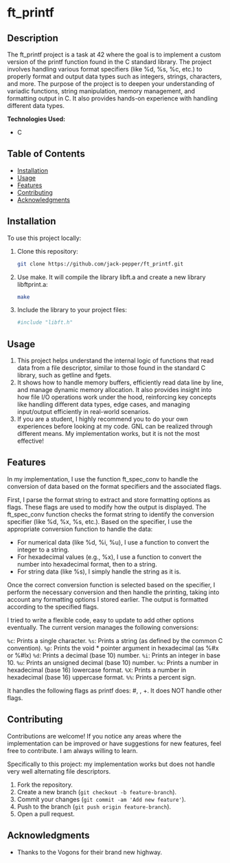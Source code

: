 # ft_printf

## Description

The ft_printf project is a task at 42 where the goal is to implement a custom version of the printf function found in the C standard library. The project involves handling various format specifiers (like %d, %s, %c, etc.) to properly format and output data types such as integers, strings, characters, and more. The purpose of the project is to deepen your understanding of variadic functions, string manipulation, memory management, and formatting output in C. It also provides hands-on experience with handling different data types.

**Technologies Used:**
- C

## Table of Contents
- [Installation](#installation)
- [Usage](#usage)
- [Features](#features)
- [Contributing](#contributing)
- [Acknowledgments](#acknowledgments)

## Installation

To use this project locally:

1. Clone this repository:
   ```bash
   git clone https://github.com/jack-pepper/ft_printf.git
   ```
2. Use make. It will compile the library libft.a and create a new library libftprint.a:
    ```bash
    make
    ```
3. Include the library to your project files:
   ```bash
   #include "libft.h"
   ```

## Usage

1. This project helps understand the internal logic of functions that read data from a file descriptor, similar to those found in the standard C library, such as getline and fgets.
2. It shows how to handle memory buffers, efficiently read data line by line, and manage dynamic memory allocation. It also provides insight into how file I/O operations work under the hood, reinforcing key concepts like handling different data types, edge cases, and managing input/output efficiently in real-world scenarios.
3. If you are a student, I highly recommend you to do your own experiences before looking at my code. GNL can be realized through different means. My implementation works, but it is not the most effective!

## Features

In my implementation, I use the function ft_spec_conv to handle the conversion of data based on the format specifiers and the associated flags. 

First, I parse the format string to extract and store formatting options as flags. These flags are used to modify how the output is displayed. The ft_spec_conv function checks the format string to identify the conversion specifier (like %d, %x, %s, etc.). Based on the specifier, I use the appropriate conversion function to handle the data:

- For numerical data (like %d, %i, %u), I use a function to convert the integer to a string.
- For hexadecimal values (e.g., %x), I use a function to convert the number into hexadecimal format, then to a string.
- For string data (like %s), I simply handle the string as it is.

Once the correct conversion function is selected based on the specifier, I perform the necessary conversion and then handle the printing, taking into account any formatting options I stored earlier. The output is formatted according to the specified flags.

I tried to write a flexible code, easy to update to add other options eventually. The current version manages the following conversions:

 `%c`: Prints a single character.
 `%s`: Prints a string (as defined by the common C convention).
 `%p`: Prints the void * pointer argument in hexadecimal (as %#x or %#lx) 
 `%d`: Prints a decimal (base 10) number.
 `%i`: Prints an integer in base 10.
 `%u`: Prints an unsigned decimal (base 10) number.
 `%x`: Prints a number in hexadecimal (base 16) lowercase format.
 `%X`: Prints a number in hexadecimal (base 16) uppercase format.
 `%%`: Prints a percent sign.

It handles the following flags as printf does: #, <space>, +. It does NOT handle other flags.

## Contributing

Contributions are welcome! If you notice any areas where the implementation can be improved or have suggestions for new features, feel free to contribute. I am always willing to learn.

Specifically to this project: my implementation works but does not handle very well alternating file descriptors.

1. Fork the repository.
2. Create a new branch (`git checkout -b feature-branch`).
3. Commit your changes (`git commit -am 'Add new feature'`).
4. Push to the branch (`git push origin feature-branch`).
5. Open a pull request.

## Acknowledgments

- Thanks to the Vogons for their brand new highway.
